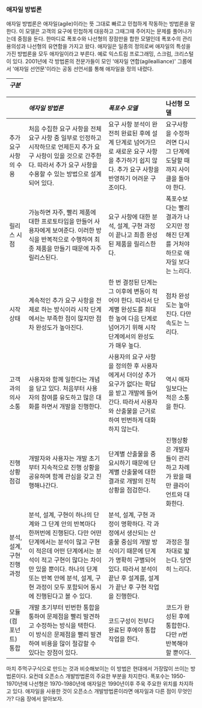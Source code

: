 ### 애자일 방법론

애자일 방법론은 애자일\(agile\)이라는 뜻 그대로 빠르고 민첩하게 작동하는 방법론을 말한다. 이 모델은 고객의 요구에 민첩하게 대응하고 그때그때 주어지는 문제를 풀어나가는데 중점을 둔다. 한마디로 폭포수와 나선형의 장점만을 합한 모델인데 폭포수의 관리용의성과 나선형의 유연함을 가지고 왔다. 애자일은 일종의 정의로써 애자일의 특성을 가진 방법론을 모두 애자일이라고 부른다. 예로 익스트림 프로그래밍,  스크럼, 크리스털이 있다. 2001년에 각 방법론의 전문가들이 모인 '애자일 연합\(agilealliance\)' 그룹에서  '애자일 선언문'이라는 공동 선언서를 통해 애자일을 정의 내렸다. 

| _구분_ |
| :--- |


|  | _애자일 방법론_ | _폭포수 모델_ | 나선형 모델 |
| :--- | :--- | :--- | :--- |
| 추가 요구 사항의 수용 | 처음 수집한 요구 사항을 전체 요구 사항 중 일부로 인정하고 시작하므로 언제든지 추가 요구 사항이 있을 것으로 간주한다. 따라서 추가 요구 사항을 수용할 수 있는 방법으로 설계되어 있다. | 요구 사항 분석이 완전히 완료된 후에 설계 단계로 넘어가므로 새로운 요구 사항을 추가하기 쉽지 않다. 추가 요구 사항을 반영하기 어려운 구조이다. | 요구사항을 수정하려면 다시 그 단계에 도달할 때 까지 사이클을 돌아야 한다. |
| 릴리스 시점 | 가능하면 자주, 빨리 제품에 대한 프로토타입을 만들어 사용자에게 보여준다. 이러한 방식을 반복적으로 수행하여 최종 제품을 만들기 때문에 자주 릴리스된다. | 요구 사항에 대한 분석, 설계, 구현 과정이 끝나고 최종 완성된 제품을 릴리스한다. | 폭포수보다는 빨리 결과가 나오지만 정해진 단계를 거처야하므로 애자일 보다는 느리다. |
| 시작 상태 | 계속적인 추가 요구 사항을 전제로 하는 방식이라 시작 단계에서는 부족한 점이 많지만 점차 완성도가 높아진다. | 한 번 결정된 단계는 그 이후에 변동이 적어야 한다. 따라서 단계별 완성도를 최대한 높여 다음 단계로 넘어가기 위해 시작 단계에서의 완성도가 매우 높다. | 점차 완성도는 높아진다. 다만 속도는 느리다. |
| 고객과의 의사소통 | 사용자와 함께 일한다는 개념을 담고 있다. 처음부터 사용자의 참여를 유도하고 많은 대화를 하면서 개발을 진행한다. | 사용자의 요구 사항을 정의한 후 사용자에게서 더이상 추가 요구가 없다는 확답을 받고 개발에 들어간다. 따라서 사용자와 산출물을 근거로 하여 빈번하게 대화하지 않는다. | 역시 애자일보다는 적은 소통을 한다. |
| 진행 상황 점검 | 개발자와 사용자는 개발 초기부터 지속적으로 진행 상황을 공유하며 함께 관심을 갖고 진행해나간다. | 단계별 산출물을 중요시하기 때문에 단계별 산출물에 대한 결과로 개발의 진척 상황을 점검한다. | 진행상황은 개발자들이 관리하고 차례가 왔을 때만 클라이언트와 대화한다. |
| 분석, 설계, 구현 진행 과정 | 분석, 설계, 구현이 하나의 단계와 그 단계 안의 반복마다 한꺼번에 진행된다. 다만 어떤 단계에서는 분석이 많고 구현이 적은데 어떤 단계에서는 분석이 적고 구현이 많다는 차이만 있을 뿐이다. 하나의 단계 또는 반복 안에 분석, 설계, 구현 과정이 모두 포함되어 동시에 진행된다고 볼 수 있다. | 분석, 설계, 구현 과정이 명확하다. 각 과정에서 생산되는 산출물 중심의 개발 방식이기 때문에 단계가 명확히 구별되어 있다. 따라서 분석이 끝난 후 설계를, 설계가 끝난 후 구현 작업을 진행한다. | 과정은 절차대로 밟는다. 당연히 느리다. |
| 모듈\(컴포넌트\) 통합 | 개발 초기부터 빈번한 통합을 통하여 문제점을 빨리 발견하고 수정하는 방식을 택한다. 이 방식은 문제점을 빨리 발견하여 비용을 많이 절감할 수 있다는 장점이 있다. | 코드구성이 전부다 완료된 후에야 통합 작업을 한다. | 코드가 완성된 후에 통합한다. 다만 n번 반복해야할 뿐이다. |

마치 주먹구구식으로 만드는 것과 비슷해보이는 이 방법은 현대에서 가장많이 쓰이는 방법론이다. 요컨데 오픈소스 개발방법론의 주요한 부분을 차지한다. 폭포수는 1950-1970년에 나선형은 1970-1980년에 애자일은 1990년이후 주욱 주요한 위치를 차지하고 있다. 애자일을 사용한 것이 오픈소스 개발방법론이라면 애자일과 다른 점이 무엇인가? 다음 장에서 알아보자.

